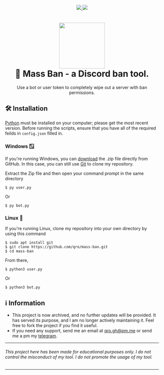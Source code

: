 <p align="center">
	<a href="https://www.python.org/">
    	<img src="https://img.shields.io/badge/python-3.12+-3776AB">
     </a>
     <a href="https://github.com/qro/mass-ban/blob/master/LICENSE">
    	<img src="https://img.shields.io/badge/License-MIT-3776AB">
     </a>
</p>

<h1 align="center">
	<img src="https://www.svgrepo.com/show/353655/discord-icon.svg" width="150px"><br>
    🔨 Mass Ban - a Discord ban tool.
</h1>
<p align="center">
    Use a bot or user token to completely wipe out a server with ban permissions.
 </p>

## 🛠️ Installation
[Python](https://www.python.org/downloads/) must be installed on your computer; please get the most recent version. Before running the scripts, ensure that you have all of the required feilds in `config.json` filled in.

### Windows 🪟
If you're running Windows, you can [download](https://codeload.github.com/qro/mass-ban/zip/refs/heads/master) the .zip file directly from GitHub. In this case, you can still use [Git](https://github.com/git-for-windows/git/releases) to clone my repository. 

Extract the Zip file and then open your command prompt in the same directory
```
$ py user.py
```
Or
```
$ py bot.py
```

### Linux 🐧
If you're running Linux, clone my repository into your own directory by using this command
```
$ sudo apt install git
$ git clone https://github.com/qro/mass-ban.git
$ cd mass-ban
```
From there,
```
$ python3 user.py
```
Or
```
$ python3 bot.py
```

## ℹ️ Information
- This project is now archived, and no further updates will be provided. It has served its purpose, and I am no longer actively maintaining it. Feel free to fork the project if you find it useful.
- If you need any support, send me an email at qro.gh@pm.me or send me a pm my [telegram](https://t.me/ro32pTQHAs).

---
###### This project here has been made for educational purposes only. I do not control the misconduct of my tool. I do not promote the usage of my tool.
---